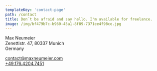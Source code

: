 ```yaml
---
templateKey: 'contact-page'
path: /contact
title: Don´t be afraid and say hello. I'm available for freelance.
image: /img/bf479b7c-b960-45a1-8f89-7371ee4f98ce.jpg
---
```

Max Neumeier<br />
Zenettistr. 47, 80337 Munich<br />
Germany

[contact@maxneumeier.com](mailto:contact@maxneumeier.com)<br />
[+49.176.4204.7451](tel:+4917642047451)
